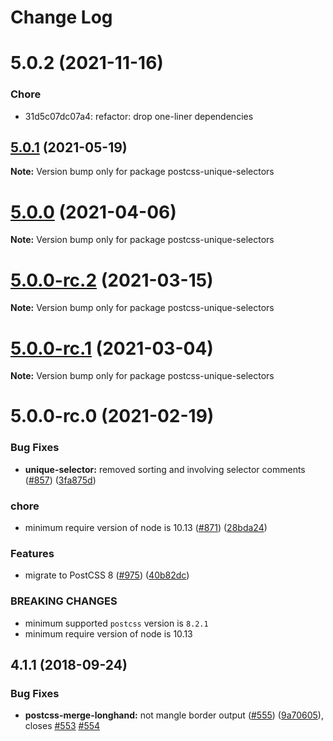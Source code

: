 # Change Log

# 5.0.2 (2021-11-16)

### Chore

- 31d5c07dc07a4: refactor: drop one-liner dependencies

## [5.0.1](https://github.com/cssnano/cssnano/compare/postcss-unique-selectors@5.0.0...postcss-unique-selectors@5.0.1) (2021-05-19)

**Note:** Version bump only for package postcss-unique-selectors

# [5.0.0](https://github.com/cssnano/cssnano/compare/postcss-unique-selectors@5.0.0-rc.2...postcss-unique-selectors@5.0.0) (2021-04-06)

**Note:** Version bump only for package postcss-unique-selectors

# [5.0.0-rc.2](https://github.com/cssnano/cssnano/compare/postcss-unique-selectors@5.0.0-rc.1...postcss-unique-selectors@5.0.0-rc.2) (2021-03-15)

**Note:** Version bump only for package postcss-unique-selectors

# [5.0.0-rc.1](https://github.com/cssnano/cssnano/compare/postcss-unique-selectors@5.0.0-rc.0...postcss-unique-selectors@5.0.0-rc.1) (2021-03-04)

**Note:** Version bump only for package postcss-unique-selectors

# 5.0.0-rc.0 (2021-02-19)

### Bug Fixes

- **unique-selector:** removed sorting and involving selector comments ([#857](https://github.com/cssnano/cssnano/issues/857)) ([3fa875d](https://github.com/cssnano/cssnano/commit/3fa875dade2138e1a531dce1f8b79814cb39dbc9))

### chore

- minimum require version of node is 10.13 ([#871](https://github.com/cssnano/cssnano/issues/871)) ([28bda24](https://github.com/cssnano/cssnano/commit/28bda243e32ce3ba89b3c358a5f78727b3732f11))

### Features

- migrate to PostCSS 8 ([#975](https://github.com/cssnano/cssnano/issues/975)) ([40b82dc](https://github.com/cssnano/cssnano/commit/40b82dca7f53ac02cd4fe62846dec79b898ccb49))

### BREAKING CHANGES

- minimum supported `postcss` version is `8.2.1`
- minimum require version of node is 10.13

## 4.1.1 (2018-09-24)

### Bug Fixes

- **postcss-merge-longhand:** not mangle border output ([#555](https://github.com/cssnano/cssnano/issues/555)) ([9a70605](https://github.com/cssnano/cssnano/commit/9a706050b621e7795a9bf74eb7110b5c81804ffe)), closes [#553](https://github.com/cssnano/cssnano/issues/553) [#554](https://github.com/cssnano/cssnano/issues/554)
